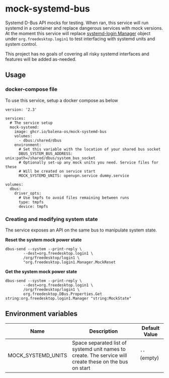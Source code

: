 # mock-systemd-bus

Systemd D-Bus API mocks for testing. When ran, this service will run systemd in a container and replace dangerous services with mock versions.
At the moment this service will replace [systemd-login Manager](https://www.freedesktop.org/software/systemd/man/org.freedesktop.login1.html) object under `org.freedesktop.login1` to test interfacing with systemd units and system control.

This project has no goals of covering all risky systemd interfaces and features will be added as-needed.

## Usage

### docker-compose file

To use this service, setup a docker compose as below

```
version: '2.3'

services: 
  # The service setup
  mock-systemd:
    image: ghcr.io/balena-os/mock-systemd-bus
    volumes:
      - dbus:/shared/dbus
    environment:
      # Set this variable with the location of your shared bus socket
      DBUS_SYSTEM_BUS_ADDRESS: unix:path=/shared/dbus/system_bus_socket
      # Optionally set-up any mock units you need. Service files for these
      # Will be created on service start
      MOCK_SYSTEMD_UNITS: openvpn.service dummy.service

volumes:
  dbus:
    driver_opts:
      # Use tmpfs to avoid files remaining between runs
      type: tmpfs
      device: tmpfs 

```

### Creating and modifying system state

The service exposes an API on the same bus to manipulate system state.

**Reset the system mock power state**

```
dbus-send --system --print-reply \
		--dest=org.freedesktop.login1 \
		/org/freedesktop/login1 \
		"org.freedesktop.login1.Manager.MockReset
```

**Get the system mock power state**

```
dbus-send --system --print-reply \
		--dest=org.freedesktop.login1 \
		/org/freedesktop/login1 \
		org.freedesktop.DBus.Properties.Get string:org.freedesktop.login1.Manager "string:MockState"
```


## Environment variables

| Name               | Description                                                                                              | Default Value |
| ------------------ | ---------------------------------------------------------------------------------------------------------| ------------- |
| MOCK_SYSTEMD_UNITS | Space separated list of systemd unit names to create. The service will create these on the bus on start  | `''` (empty)  |
